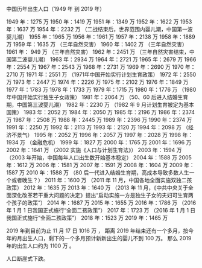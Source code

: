 
中国历年出生人口（1949 年 到 2019 年）

1949 年：1275 万
1950 年：1419 万
1951 年：1349 万
1952 年：1622 万
1953 年：1637 万
1954 年：2232 万  （二战结束后，世界范围内婴儿潮，中国第一波婴儿潮）
1955 年：1965 万
1956 年：1961 万
1957 年：2138 万
1958 年：1889 万
1959 年：1635 万  （三年自然灾害）
1960 年：1402 万  （三年自然灾害）
1961 年： 949 万  （三年自然灾害）
1962 年：2451 万  （三年自然灾害结束，中国第二波婴儿潮）
1963 年：2934 万
1964 年：2721 万
1965 年：2679 万
1966 年：2554 万
1967 年：2543 万
1968 年：2731 万
1969 年：2690 万
1970 年：2710 万
1971 年：2551 万  （1971年中国开始实行计划生育政策）
1972 年：2550 万
1973 年：2447 万
1974 年：2226 万
1975 年：2102 万
1976 年：1849 万
1977 年：1783 万
1978 年：1733 万
1979 年：1715 万
1980 年：1776 万  （1980 年中国开始实行独生子女政策）
1981 年：2064 万  （50、60 后进入结婚生育期，中国第三波婴儿潮）
1982 年：2230 万  （1982 年 9 月计划生育被定为基本国策）
1983 年：2052 万
1984 年：2050 万
1985 年：2196 万
1986 年：2374 万
1987 年：2508 万
1988 年：2445 万
1989 年：2396 万
1990 年：2374 万
1991 年：2250 万
1992 年：2113 万
1993 年：2120 万
1994 年：2098 万  （经济不景气）
1995 年：2052 万
1996 年：2057 万
1997 年：2028 万
1998 年：1934 万  （金融危机）
1999 年：1827 万
2000 年：1765 万
2001 年：1696 万
2002 年：1641 万  （2002 实施《人口与计划生育法》）
2003 年：1594 万  （2003 年开始，中国每年人口出生数开始基本稳定）
2004 年：1588 万
2005 年：1612 万
2006 年：1581 万
2007 年：1591 万
2008 年：1604 万
2009 年：1587 万
2010 年：1588 万  （80 后一代进入结婚生育期，高成本导致多数人生一个或者晚生？）
2011 年：1600 万  （2011 年 11 月，中国各地全面实施双独二孩政策）
2012 年：1635 万
2013 年：1640 万  （2013 年 11 月，《中共中央关于全面深化改革若干重大问题的决定》提出“启动实施一方是独生子女的夫妇可生育两个孩子的政策”）
2014 年：1687 万
2015 年：1655 万
2016 年：1786 万  （2016 年 1 月 1 日我国正式施行“全面二孩政策”）
2017 年：1723 万  （2016 年 1 月 1 日我国正式施行“全面二孩政策”）
2018 年：1523 万
2019 年：1465 万

2019 年到目前为止 11 月 17 日 1016 万 ，
距离 2019 年结束还有一个多月，按今年的月出生人口，剩下的一个多月预计新新出生的婴儿不到 100 万。
那么 2019 年的出生人口约为 1100 万 。​

人口断崖式下跌。


